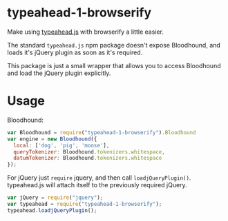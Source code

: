 # typeahead-1-browserify

Make using [typeahead.js](https://github.com/corejavascript/typeahead.js) with browserify a little easier. 

The standard `typeahead.js` npm package doesn't expose Bloodhound, and loads it's jQuery plugin as soon as it's required. 

This package is just a small wrapper that allows you to access Bloodhound and load the jQuery plugin explicitly. 

# Usage

Bloodhound: 
```javascript
var Bloodhound = require("typeahead-1-browserify").Bloodhound 
var engine = new Bloodhound({
  local: ['dog', 'pig', 'moose'],
  queryTokenizer: Bloodhound.tokenizers.whitespace,
  datumTokenizer: Bloodhound.tokenizers.whitespace
});
```

For jQuery just `require` jquery, and then call `loadjQueryPlugin()`. typeahead.js will attach itself to the previously required jQuery.

```javascript
var jQuery = require("jquery");
var typeahead = require("typeahead-1-browserify");
typeahead.loadjQueryPlugin();
```
